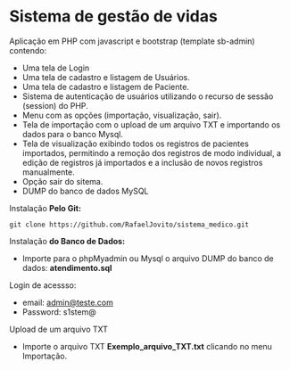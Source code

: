 # Sistema de gestão de vidas

Aplicação em PHP com javascript e bootstrap (template sb-admin) contendo:

* Uma tela de Login
* Uma tela de cadastro e listagem de Usuários.
* Uma tela de cadastro e listagem de Paciente.
* Sistema de autenticação de usuários utilizando o recurso de sessão (session) do PHP.
* Menu com as opções (importação, visualização, sair).
* Tela de importação com o upload de um arquivo TXT e importando os dados para o banco Mysql.
* Tela de visualização exibindo todos os registros de pacientes importados, permitindo a remoção dos registros de modo individual, a edição de registros já importados e a inclusão de novos registros manualmente.
* Opção sair do sitema.
* DUMP do banco de dados MySQL

Instalação **Pelo Git:**

```shell
git clone https://github.com/RafaelJovito/sistema_medico.git

```

Instalação **do Banco de Dados:**

* Importe para o phpMyadmin ou Mysql o arquivo DUMP do banco de dados: **atendimento.sql**

Login de acessso:

* email: admin@teste.com
* Password: s1stem@

Upload de um arquivo TXT 

* Importe o arquivo TXT **Exemplo_arquivo_TXT.txt** clicando no menu Importação.